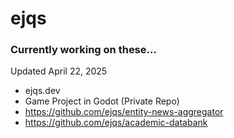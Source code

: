 # ejqs
### Currently working on these...
Updated April 22, 2025

- ejqs.dev
- Game Project in Godot (Private Repo)
- https://github.com/ejqs/entity-news-aggregator
- https://github.com/ejqs/academic-databank
